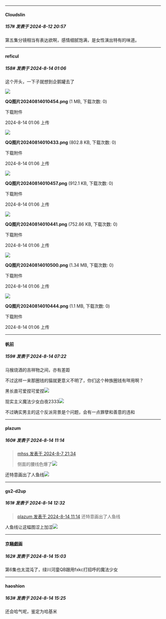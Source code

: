 ﻿
*****

####  Cloudslin  
##### 157#       发表于 2024-8-12 20:57

第五集分镜相当有表达欲啊，感情细腻饱满，是女性演出特有的味道。


*****

####  reficul  
##### 158#       发表于 2024-8-14 01:06

这个开头，一下子就想到企鹅罐去了

<img src="https://img.saraba1st.com/forum/202408/14/010621kiryjjr2jividyrc.png" referrerpolicy="no-referrer">

<strong>QQ图片20240814010454.png</strong> (1 MB, 下载次数: 0)

下载附件

2024-8-14 01:06 上传

<img src="https://img.saraba1st.com/forum/202408/14/010619yf6wzn3tpzgp5zmg.png" referrerpolicy="no-referrer">

<strong>QQ图片20240814010433.png</strong> (802.8 KB, 下载次数: 0)

下载附件

2024-8-14 01:06 上传

<img src="https://img.saraba1st.com/forum/202408/14/010623dmq6r2wvavw6v6p4.png" referrerpolicy="no-referrer">

<strong>QQ图片20240814010457.png</strong> (912.1 KB, 下载次数: 0)

下载附件

2024-8-14 01:06 上传

<img src="https://img.saraba1st.com/forum/202408/14/010619b0osts08u6ermzr2.png" referrerpolicy="no-referrer">

<strong>QQ图片20240814010441.png</strong> (752.86 KB, 下载次数: 0)

下载附件

2024-8-14 01:06 上传

<img src="https://img.saraba1st.com/forum/202408/14/010625qcimrd4h3ndn4vx7.png" referrerpolicy="no-referrer">

<strong>QQ图片20240814010500.png</strong> (1.34 MB, 下载次数: 0)

下载附件

2024-8-14 01:06 上传

<img src="https://img.saraba1st.com/forum/202408/14/010620gufozjnjyuxvfyey.png" referrerpolicy="no-referrer">

<strong>QQ图片20240814010444.png</strong> (1.1 MB, 下载次数: 0)

下载附件

2024-8-14 01:06 上传


*****

####  帆前  
##### 159#       发表于 2024-8-14 07:22

马猴烧酒的吉祥物之间，亦有差距

不过这样一来那圈钱的猫就更意义不明了，你们这个种族圈钱有咩用啊？

黑长直可爱捏可爱捏<img src="https://p.sda1.dev/18/89879706cd2fb13288a483c1469aacb4/Screenshot_20240814_070820_tv.danmaku.bili.jpg" referrerpolicy="no-referrer">

现实主义魔法少女白夜2333<img src="https://p.sda1.dev/18/dc13586c7b9d5a4bf783edd0fd22f29a/Screenshot_20240814_071040_tv.danmaku.bili.jpg" referrerpolicy="no-referrer">

不过确实男主的这个反派背景是个问题，会有一点罪孽和善意的违和


*****

####  plazum  
##### 160#       发表于 2024-8-14 11:14

<blockquote><a href="httphttps://bbs.saraba1st.com/2b/forum.php?mod=redirect&amp;goto=findpost&amp;pid=65827365&amp;ptid=2159085" target="_blank">mhss 发表于 2024-8-7 21:34</a>

侧面的腰线色爆了<img src="https://static.saraba1st.com/image/smiley/face2017/152.png" referrerpolicy="no-referrer"></blockquote>
还特意画出了人鱼线<img src="https://static.saraba1st.com/image/smiley/face2017/152.png" referrerpolicy="no-referrer">


*****

####  gs2-d2up  
##### 161#       发表于 2024-8-14 12:32

<blockquote><a href="httphttps://bbs.saraba1st.com/2b/forum.php?mod=redirect&amp;goto=findpost&amp;pid=65889776&amp;ptid=2159085" target="_blank">plazum 发表于 2024-8-14 11:14</a>
还特意画出了人鱼线</blockquote>
人鱼线让这幅图涩上加涩<img src="https://static.saraba1st.com/image/smiley/face2017/152.png" referrerpolicy="no-referrer">


*****

####  京騒戯画  
##### 162#       发表于 2024-8-14 15:03

第6集也太混沌了，绿川河童QB跟用fxkc打招呼的魔法少女


*****

####  haoshion  
##### 163#       发表于 2024-8-14 15:25

还会哈气呢，鉴定为哈基米

